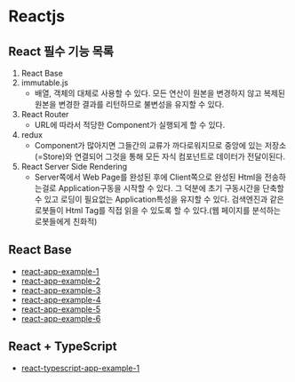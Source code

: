 # Reactjs

## React 필수 기능 목록
1. React Base
2. immutable.js
   - 배열, 객체의 대체로 사용할 수 있다. 모든 연산이 원본을 변경하지 않고 복제된 원본을 변경한 결과를 리턴하므로 불변성을 유지할 수 있다.
3. React Router
   - URL에 따라서 적당한 Component가 실행되게 할 수 있다.
4. redux
   - Component가 많아지면 그들간의 교류가 까다로워지므로 중앙에 있는 저장소(=Store)와 연결되어 그것을 통해 모든 자식 컴포넌트로 데이터가 전달이된다.
5. React Server Side Rendering
   - Server쪽에서 Web Page를 완성된 후에 Client쪽으로 완성된 Html을 전송하는걸로 Application구동을 시작할 수 있다. 그 덕분에 초기 구동시간을 단축할 수 있고 로딩이 필요없는 Application특성을 유지할 수 있다. 검색엔진과 같은 로봇들이 Html Tag를 직접 읽을 수 있도록 할 수 있다.(웹 페이지를 분석하는 로봇들에게 친화적)

## React Base
- [react-app-example-1](https://github.com/bkjeon1614/javascript-study/tree/master/reactjs/study/base/react-app-example-1)
- [react-app-example-2](https://github.com/bkjeon1614/javascript-study/tree/master/reactjs/study/base/react-app-example-2)
- [react-app-example-3](https://github.com/bkjeon1614/javascript-study/tree/master/reactjs/study/base/react-app-example-3)
- [react-app-example-4](https://github.com/bkjeon1614/javascript-study/tree/master/reactjs/study/base/react-app-example-4)
- [react-app-example-5](https://github.com/bkjeon1614/javascript-study/tree/master/reactjs/study/base/react-app-example-5)  
- [react-app-example-6](https://github.com/bkjeon1614/javascript-study/tree/master/reactjs/study/base/react-app-example-6)  

## React + TypeScript
- [react-typescript-app-example-1](https://github.com/bkjeon1614/javascript-study/tree/master/reactjs/study/react-typescript/react-typescript-app-example-1)  